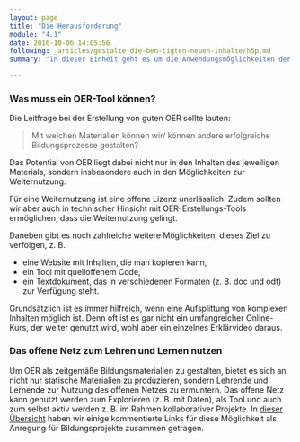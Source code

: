 ```yaml
---
layout: page
title: "Die Herausforderung"
module: "4.1"
date: 2016-10-06 14:05:56
following: _articles/gestalte-die-ben-tigten-neuen-inhalte/h5p.md
summary: "In dieser Einheit geht es um die Anwendungsmöglichkeiten der vorgestellten Tools."

---
```


### Was muss ein OER-Tool können?

Die Leitfrage bei der Erstellung von guten OER sollte lauten:

> Mit welchen Materialien können wir/ können andere erfolgreiche Bildungsprozesse gestalten?

Das Potential von OER liegt dabei nicht nur in den Inhalten des jeweiligen Materials, sondern insbesondere auch in den Möglichkeiten zur Weiternutzung.

Für eine Weiternutzung ist eine offene Lizenz unerlässlich. Zudem sollten wir aber auch in technischer Hinsicht mit OER-Erstellungs-Tools ermöglichen, dass die Weiternutzung gelingt. 

Daneben gibt es noch zahlreiche weitere Möglichkeiten, dieses Ziel  zu verfolgen, z. B.
* eine Website mit Inhalten, die man kopieren kann,
* ein Tool mit quelloffenem Code,
* ein Textdokument, das in verschiedenen Formaten (z. B. doc und odt) zur Verfügung steht.

Grundsätzlich ist es immer hilfreich, wenn eine Aufsplittung von komplexen Inhalten möglich ist. Denn oft ist es gar nicht ein umfangreicher Online-Kurs, der weiter genutzt wird, wohl aber ein einzelnes Erklärvideo daraus.

### Das offene Netz zum Lehren und Lernen nutzen

Um OER als zeitgemäße Bildungsmaterialien zu gestalten, bietet es sich an, nicht nur statische Materialien zu produzieren, sondern Lehrende und Lernende zur Nutzung des offenen Netzes zu ermuntern. Das offene Netz kann genutzt werden zum Explorieren (z. B. mit Daten), als Tool und auch zum selbst aktiv werden z. B. im Rahmen kollaborativer Projekte. In [dieser Übersicht](https://hackmd.io/HQrOgOcLSH6JXDow_jXRTQ#) haben wir einige kommentierte Links für diese Möglichkeit als Anregung für Bildungsprojekte zusammen getragen.
